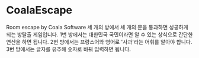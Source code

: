 # CoalaEscape
Room escape by Coala Software
세 개의 방에서 세 개의 문을 통과하면 성공하게 되는 방탈출 게임입니다.
1번 방에서는 대한민국 국민이라면 알 수 있는 상식으로 간단한 연산을 하면 됩니다.
2번 방에서는 프랑스어와 영어로 '사과'라는 어휘를 알아야 합니다.
3번 방에서는 글자를 유추해 숫자로 바꿔 입력하면 됩니다.
